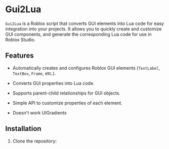 # Gui2Lua

`Gui2Lua` is a Roblox script that converts GUI elements into Lua code for easy integration into your projects. It allows you to quickly create and customize GUI components, and generate the corresponding Lua code for use in Roblox Studio.

## Features

- Automatically creates and configures Roblox GUI elements (`TextLabel`, `TextBox`, `Frame`, etc.).
- Converts GUI properties into Lua code.
- Supports parent-child relationships for GUI objects.
- Simple API to customize properties of each element.

- Doesn't work UIGradients

## Installation

1. Clone the repository: